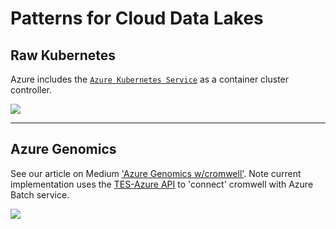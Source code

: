 # Patterns for Cloud Data Lakes

## Raw Kubernetes

Azure includes the [`Azure Kubernetes Service`](https://azure.microsoft.com/en-us/services/kubernetes-service) as a container cluster controller.

<img src="https://github.com/lynnlangit/learning-cloud/blob/38919ae405d672286aec0a33ebe01e1b42c3d096/images/data-lakes/cloud-k8.png">



---
## Azure Genomics 

See our article on Medium ['Azure Genomics w/cromwell'](https://lynnlangit.medium.com/azure-for-genomic-scale-workloads-ad3c989a3d0b). Note current implementation uses the [TES-Azure API](https://github.com/microsoft/tes-azure) to 'connect' cromwell with Azure Batch service.

<img src="https://github.com/lynnlangit/learning-cloud/blob/38919ae405d672286aec0a33ebe01e1b42c3d096/images/data-lakes/azure-cromwell.png">


